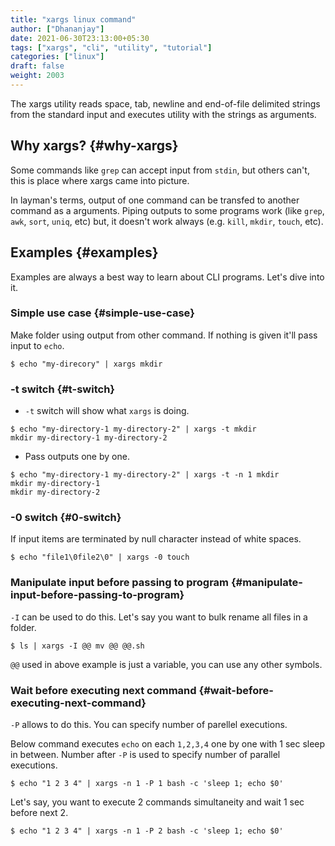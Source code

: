 ```yaml
---
title: "xargs linux command"
author: ["Dhananjay"]
date: 2021-06-30T23:13:00+05:30
tags: ["xargs", "cli", "utility", "tutorial"]
categories: ["linux"]
draft: false
weight: 2003
---
```


The xargs utility reads space, tab, newline and end-of-file delimited strings from the standard input and executes utility with the strings as arguments.


## Why xargs? {#why-xargs}

Some commands like `grep` can accept input from `stdin`, but others can't, this is place where xargs came into picture.

In layman's terms, output of one command can be transfed to another command as a arguments. Piping outputs to some programs work (like `grep`, `awk`, `sort`, `uniq`, etc) but, it doesn't work always (e.g. `kill`, `mkdir`, `touch`, etc).


## Examples {#examples}

Examples are always a best way to learn about CLI programs. Let's dive into it.


### Simple use case {#simple-use-case}

Make folder using output from other command. If nothing is given it'll pass input to `echo`.

```shell
$ echo "my-direcory" | xargs mkdir
```


### -t switch {#t-switch}

-   `-t` switch will show what `xargs` is doing.

<!--listend-->

```shell
$ echo "my-directory-1 my-directory-2" | xargs -t mkdir
mkdir my-directory-1 my-directory-2
```

-   Pass outputs one by one.

<!--listend-->

```shell
$ echo "my-directory-1 my-directory-2" | xargs -t -n 1 mkdir
mkdir my-directory-1
mkdir my-directory-2
```


### -0 switch {#0-switch}

If input items are terminated by null character instead of white spaces.

```shell
$ echo "file1\0file2\0" | xargs -0 touch
```


### Manipulate input before passing to program {#manipulate-input-before-passing-to-program}

`-I` can be used to do this.
Let's say you want to bulk rename all files in a folder.

```shell
$ ls | xargs -I @@ mv @@ @@.sh
```

`@@` used in above example is just a variable, you can use any other symbols.


### Wait before executing next command {#wait-before-executing-next-command}

`-P` allows to do this. You can specify number of parellel executions.

Below command executes `echo` on each `1,2,3,4` one by one with 1 sec sleep in between.
Number after `-P` is used to specify number of parallel executions.

```shell
$ echo "1 2 3 4" | xargs -n 1 -P 1 bash -c 'sleep 1; echo $0'
```

Let's say, you want to execute 2 commands simultaneity and wait 1 sec before next 2.

```shell
$ echo "1 2 3 4" | xargs -n 1 -P 2 bash -c 'sleep 1; echo $0'
```
